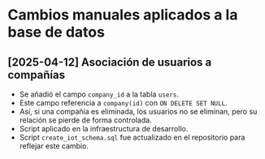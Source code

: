 # Cambios manuales aplicados a la base de datos

## [2025-04-12] Asociación de usuarios a compañías

- Se añadió el campo `company_id` a la tabla `users`.
- Este campo referencia a `company(id)` con `ON DELETE SET NULL`.
- Así, si una compañía es eliminada, los usuarios no se eliminan, pero su relación se pierde de forma controlada.
- Script aplicado en la infraestructura de desarrollo.
- Script `create_iot_schema.sql` fue actualizado en el repositorio para reflejar este cambio.